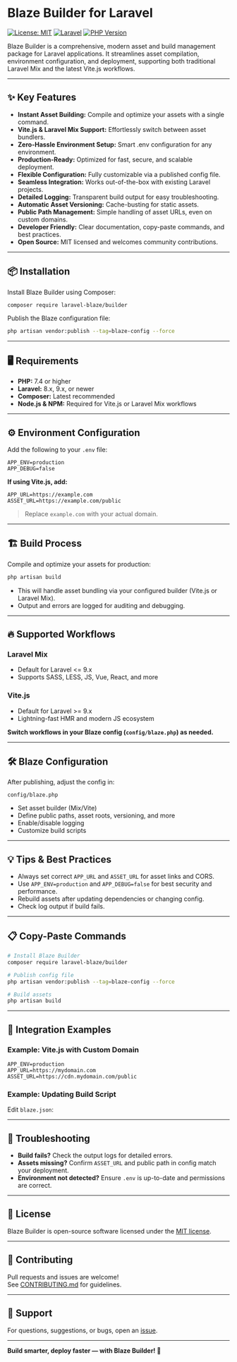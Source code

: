 # Blaze Builder for Laravel

[![License: MIT](https://img.shields.io/badge/License-MIT-blue.svg)](LICENSE)
[![Laravel](https://img.shields.io/badge/Laravel-8%2B-red.svg)](https://laravel.com/)
[![PHP Version](https://img.shields.io/badge/PHP-7.4%2B-777bb4.svg)](https://php.net/)

Blaze Builder is a comprehensive, modern asset and build management package for Laravel applications. It streamlines asset compilation, environment configuration, and deployment, supporting both traditional Laravel Mix and the latest Vite.js workflows.

---

## ✨ Key Features

- **Instant Asset Building:** Compile and optimize your assets with a single command.
- **Vite.js & Laravel Mix Support:** Effortlessly switch between asset bundlers.
- **Zero-Hassle Environment Setup:** Smart .env configuration for any environment.
- **Production-Ready:** Optimized for fast, secure, and scalable deployment.
- **Flexible Configuration:** Fully customizable via a published config file.
- **Seamless Integration:** Works out-of-the-box with existing Laravel projects.
- **Detailed Logging:** Transparent build output for easy troubleshooting.
- **Automatic Asset Versioning:** Cache-busting for static assets.
- **Public Path Management:** Simple handling of asset URLs, even on custom domains.
- **Developer Friendly:** Clear documentation, copy-paste commands, and best practices.
- **Open Source:** MIT licensed and welcomes community contributions.

---

## 📦 Installation

Install Blaze Builder using Composer:

```bash
composer require laravel-blaze/builder
```

Publish the Blaze configuration file:

```bash
php artisan vendor:publish --tag=blaze-config --force
```

---

## 🖥️ Requirements

- **PHP:** 7.4 or higher
- **Laravel:** 8.x, 9.x, or newer
- **Composer:** Latest recommended
- **Node.js & NPM:** Required for Vite.js or Laravel Mix workflows

---

## ⚙️ Environment Configuration

Add the following to your `.env` file:

```dotenv
APP_ENV=production
APP_DEBUG=false
```

**If using Vite.js, add:**
```dotenv
APP_URL=https://example.com
ASSET_URL=https://example.com/public
```
> Replace `example.com` with your actual domain.

---

## 🏗️ Build Process

Compile and optimize your assets for production:

```bash
php artisan build
```

- This will handle asset bundling via your configured builder (Vite.js or Laravel Mix).
- Output and errors are logged for auditing and debugging.

---

## 🔥 Supported Workflows

### Laravel Mix

- Default for Laravel <= 9.x
- Supports SASS, LESS, JS, Vue, React, and more

### Vite.js

- Default for Laravel >= 9.x
- Lightning-fast HMR and modern JS ecosystem

**Switch workflows in your Blaze config (`config/blaze.php`) as needed.**

---

## 🛠️ Blaze Configuration

After publishing, adjust the config in:

```
config/blaze.php
```

- Set asset builder (Mix/Vite)
- Define public paths, asset roots, versioning, and more
- Enable/disable logging
- Customize build scripts

---

## 💡 Tips & Best Practices

- Always set correct `APP_URL` and `ASSET_URL` for asset links and CORS.
- Use `APP_ENV=production` and `APP_DEBUG=false` for best security and performance.
- Rebuild assets after updating dependencies or changing config.
- Check log output if build fails.

---

## 📋 Copy-Paste Commands

```bash
# Install Blaze Builder
composer require laravel-blaze/builder

# Publish config file
php artisan vendor:publish --tag=blaze-config --force

# Build assets
php artisan build
```

---

## 🧩 Integration Examples

### Example: Vite.js with Custom Domain

```dotenv
APP_ENV=production
APP_URL=https://mydomain.com
ASSET_URL=https://cdn.mydomain.com/public
```

### Example: Updating Build Script

Edit `blaze.json`:



---

## 🚦 Troubleshooting

- **Build fails?** Check the output logs for detailed errors.
- **Assets missing?** Confirm `ASSET_URL` and public path in config match your deployment.
- **Environment not detected?** Ensure `.env` is up-to-date and permissions are correct.

---

## 📝 License

Blaze Builder is open-source software licensed under the [MIT license](LICENSE).

---

## 🤝 Contributing

Pull requests and issues are welcome!  
See [CONTRIBUTING.md](CONTRIBUTING.md) for guidelines.

---

## 📢 Support

For questions, suggestions, or bugs, open an [issue](https://github.com/engineertuhin/Blaze/issues).

---

**Build smarter, deploy faster — with Blaze Builder! 🚀**